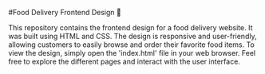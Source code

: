  #Food Delivery Frontend Design 🍕 
 
 This repository contains the frontend design for a food delivery website. It was built using HTML and CSS. The design is responsive and user-friendly, allowing customers to easily browse and order their favorite food items.   To view the design, simply open the 'index.html' file in your web browser. Feel free to explore the different pages and interact with the user interface.
